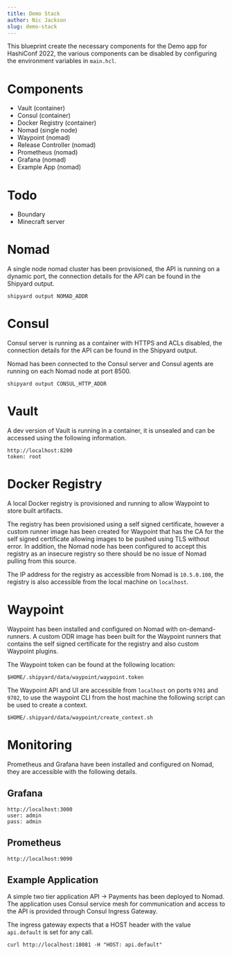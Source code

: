 ```yaml
---
title: Demo Stack
author: Nic Jackson
slug: demo-stack
---
```

This blueprint create the necessary components for the Demo app for HashiConf 2022, the various components can be 
disabled by configuring the environment variables in `main.hcl`.

# Components
* Vault (container)
* Consul (container)
* Docker Registry (container)
* Nomad (single node)
* Waypoint (nomad)
* Release Controller (nomad)
* Prometheus (nomad)
* Grafana (nomad)
* Example App (nomad)

# Todo
* Boundary
* Minecraft server

# Nomad
A single node nomad cluster has been provisioned, the API is running on a dynamic port, the connection details
for the API can be found in the Shipyard output.

```
shipyard output NOMAD_ADDR
```

# Consul
Consul server is running as a container with HTTPS and ACLs disabled, the connection
details for the API can be found in the Shipyard output.

Nomad has been connected to the Consul server and Consul agents are running on each Nomad node at port 8500.

```
shipyard output CONSUL_HTTP_ADDR
```

# Vault
A dev version of Vault is running in a container, it is unsealed and can be accessed using the following information.

```
http://localhost:8200
token: root
```

# Docker Registry
A local Docker registry is provisioned and running to allow Waypoint to store built artifacts.

The registry has been provisioned using a self signed certificate, however a custom runner image has been
created for Waypoint that has the CA for the self signed certificate allowing images to be pushed using TLS 
without error. In addition, the Nomad node has been configured to accept this registry as an insecure registry
so there should be no issue of Nomad pulling from this source.

The IP address for the registry as accessible from Nomad is `10.5.0.100`, the registry is also accessible
from the local machine on `localhost`.

# Waypoint
Waypoint has been installed and configured on Nomad with on-demand-runners. A custom ODR image has been built for
the Waypoint runners that contains the self signed certificate for the registry and also custom Waypoint plugins.

The Waypoint token can be found at the following location:

```
$HOME/.shipyard/data/waypoint/waypoint.token
```

The Waypoint API and UI are accessible from `localhost` on ports `9701` and `9702`, to use the waypoint CLI from 
the host machine the following script can be used to create a context.

```
$HOME/.shipyard/data/waypoint/create_context.sh
```

# Monitoring
Prometheus and Grafana have been installed and configured on Nomad, they are accessible with the following details.

## Grafana

```
http://localhost:3000
user: admin
pass: admin
```

## Prometheus
```
http://localhost:9090
```

## Example Application
A simple two tier application API -> Payments has been deployed to Nomad. The application uses Consul service mesh for 
communication and access to the API is provided through Consul Ingress Gateway.

The ingress gateway expects that a HOST header with the value `api.default` is set for any call.

```
curl http://localhost:18081 -H "HOST: api.default"
```